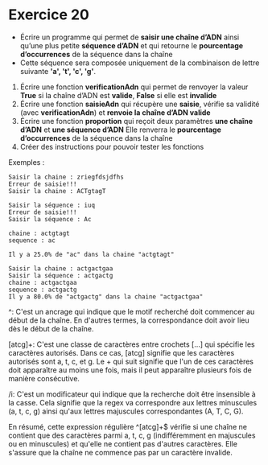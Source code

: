 # Exercice 20

  - Écrire un programme qui permet de **saisir une chaîne d’ADN** ainsi qu’une plus petite **séquence d’ADN** et qui retourne le **pourcentage d’occurrences** de la séquence dans la chaîne
  - Cette séquence sera composée uniquement de la combinaison de lettre suivante **'a', 't', 'c', 'g'**.
  1. Écrire une fonction **verificationAdn** qui permet de renvoyer la valeur **True** si la chaîne d’ADN est **valide**, **False** si elle est **invalide**
  2. Écrire une fonction **saisieAdn** qui récupère une **saisie**, vérifie sa validité (avec **verificationAdn**) et **renvoie la chaîne d’ADN valide** 
  3. Écrire une fonction **proportion** qui reçoit deux paramètres **une chaîne d’ADN** et **une séquence d’ADN** Elle renverra le **pourcentage d’occurrences**  de la séquence dans la chaîne
  4. Créer des instructions pour pouvoir tester les fonctions

Exemples :
```
Saisir la chaine : zriegfdsjdfhs
Erreur de saisie!!!
Saisir la chaine : ACTgtagT

Saisir la séquence : iuq
Erreur de saisie!!!  
Saisir la séquence : Ac

chaine : actgtagt
sequence : ac

Il y a 25.0% de "ac" dans la chaine "actgtagt"
```

```
Saisir la chaine : actgactgaa
Saisir la séquence : actgactg
chaine : actgactgaa
sequence : actgactg
Il y a 80.0% de "actgactg" dans la chaine "actgactgaa"
```

^: C'est un ancrage qui indique que le motif recherché doit commencer au début de la chaîne. En d'autres termes, la correspondance doit avoir lieu dès le début de la chaîne.

[atcg]+: C'est une classe de caractères entre crochets [...] qui spécifie les caractères autorisés. Dans ce cas, [atcg] signifie que les caractères autorisés sont a, t, c, et g. Le + qui suit signifie que l'un de ces caractères doit apparaître au moins une fois, mais il peut apparaître plusieurs fois de manière consécutive.

/i: C'est un modificateur qui indique que la recherche doit être insensible à la casse. Cela signifie que la regex va correspondre aux lettres minuscules (a, t, c, g) ainsi qu'aux lettres majuscules correspondantes (A, T, C, G).

En résumé, cette expression régulière ^[atcg]+$ vérifie si une chaîne ne contient que des caractères parmi a, t, c, g (indifféremment en majuscules ou en minuscules) et qu'elle ne contient pas d'autres caractères. Elle s'assure que la chaîne ne commence pas par un caractère invalide.

